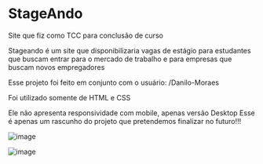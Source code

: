 # StageAndo

Site que fiz como TCC para conclusão de curso

Stageando é um site que disponibilizaria vagas de estágio para estudantes que buscam entrar para o mercado de trabalho e para empresas que buscam novos empregadores

Esse projeto foi feito em conjunto com o usuário: /Danilo-Moraes

Foi utilizado somente de HTML e CSS

Ele não apresenta responsividade com mobile, apenas versão Desktop
Esse é apenas um rascunho do projeto que pretendemos finalizar no futuro!!! 

![image](https://github.com/TheBILEU/StageAndo/assets/135283567/047ec2aa-59b2-4761-b910-e884a1fb2a85)

![image](https://github.com/TheBILEU/StageAndo/assets/135283567/e90fa40f-98ec-4f32-8920-1b5df2aff9d1)

